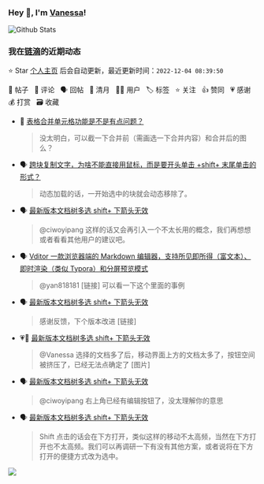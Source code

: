 ### Hey 👋, I'm [Vanessa](http://vanessa.b3log.org/)!

![Github Stats](https://github-readme-stats.vercel.app/api?username=Vanessa219&show_icons=true)

<!--events start -->

### 我在[链滴](https://ld246.com)的近期动态

⭐️ Star [个人主页](https://github.com/Vanessa219/Vanessa219) 后会自动更新，最近更新时间：`2022-12-04 08:39:50`

📝 帖子 &nbsp; 💬 评论 &nbsp; 🗣 回帖 &nbsp; 🌙 清月 &nbsp; 👨‍💻 用户 &nbsp; 🏷️ 标签 &nbsp; ⭐️ 关注 &nbsp; 👍 赞同 &nbsp; 💗 感谢 &nbsp; 💰 打赏 &nbsp; 🗃 收藏

* 💬 [表格合并单元格功能是不是有点问题？](https://ld246.com/article/1670058423507/comment/1670063446381#comments)

  > 没太明白，可以截一下合并前（需画选一下合并内容）和合并后的图么？
* 🗣 [跨块复制文字，为啥不能直接用鼠标，而是要开头单击 +shift+ 末尾单击的形式？](https://ld246.com/article/1669965307074/comment/1669994576502#comments)

  > 动态加载的话，一开始选中的块就会动态移除了。
* 🗣 [最新版本文档树多选 shift+ 下箭头无效](https://ld246.com/article/1669863120667/comment/1669906890284#comments)

  > @ciwoyipang 这样的话又会再引入一个不太长用的概念，我们再想想或者看看其他用户的建议吧。
* 🗣 [Vditor 一款浏览器端的 Markdown 编辑器，支持所见即所得（富文本）、即时渲染（类似 Typora）和分屏预览模式](https://ld246.com/article/1549638745630/comment/1669776631291#comments)

  > @yan818181 [链接] 可以看一下这个里面的事例
* 🗣 [最新版本文档树多选 shift+ 下箭头无效](https://ld246.com/article/1669863120667/comment/1669942482465#comments)

  > 感谢反馈，下个版本改进 [链接]
* 💗💬 [最新版本文档树多选 shift+ 下箭头无效](https://ld246.com/article/1669863120667/comment/1669942482465#comments)

  > @Vanessa 选择的文档多了后，移动界面上方的文档太多了，按钮空间被挤压了，已经无法点确定了 [图片]
* 🗣 [最新版本文档树多选 shift+ 下箭头无效](https://ld246.com/article/1669863120667/comment/1669906890284#comments)

  > @ciwoyipang 右上角已经有编辑按钮了，没太理解你的意思
* 🗣 [最新版本文档树多选 shift+ 下箭头无效](https://ld246.com/article/1669863120667/comment/1669906890284#comments)

  > Shift 点击的话会在下方打开，类似这样的移动不太高频，当然在下方打开也不太高频。我们可以再调研一下有没有其他方案，或者说将在下方打开的便捷方式改为选中。


<!--events end -->

<a title="Hits" target="_blank" href="https://github.com/Vanessa219/Vanessa219"><img src="https://hits.b3log.org/Vanessa219/Vanessa219.svg"></a>
